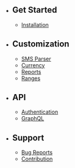 - ## Get Started
    - [Installation](/{{route}}/{{version}}/installation)
- ## Customization
    - [SMS Parser](/{{route}}/{{version}}/sms-parser)
    - [Currency](/{{route}}/{{version}}/currency)
    - [Reports](/{{route}}/{{version}}/reports)
    - [Ranges](/{{route}}/{{version}}/ranges)
- ## API
    - [Authentication](/{{route}}/{{version}}/api-authentication)
    - [GraphQL](/{{route}}/{{version}}/api-graphql)
- ## Support
    - [Bug Reports](/{{route}}/{{version}}/bug-reports)
    - [Contribution](/{{route}}/{{version}}/contribution)
